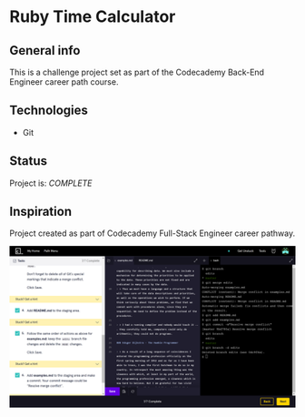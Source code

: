 # Ruby Time Calculator

## General info

 This is a challenge project set as part of the Codecademy Back-End Engineer career path course.

## Technologies

* Git

## Status

Project is: _COMPLETE_

## Inspiration

Project created as part of Codecademy Full-Stack Engineer career pathway.

![GUI](Screenshot.png)
